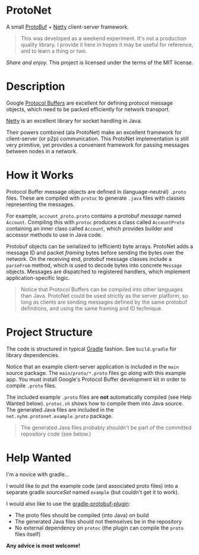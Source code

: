 # ProtoNet

A small [ProtoBuf](https://developers.google.com/protocol-buffers/) + [Netty](https://netty.io/) client-server framework.

> This was developed as a weekend experiment. It's not a production quality library. I provide it here in hopes it may be useful for reference, and to learn a thing or two.

_Share and enjoy._ This project is licensed under the terms of the MIT license.

# Description

Google [Protocol Buffers](https://developers.google.com/protocol-buffers/) are excellent for defining protocol message objects, which need to be packed efficiently for network transport. 

[Netty](https://netty.io/) is an excellent library for socket handling in Java.

Their powers combined (ala ProtoNet) make an excellent framework for client-server (or p2p) communication. This ProtoNet implementation is still very primitive, yet provides a convenient framework for passing messages between nodes in a network.

# How it Works

Protocol Buffer message objects are defined in (language-neutral) `.proto` files. These are compiled with `protoc` to generate `.java` files with classes representing the messages.

For example, `account_proto.proto` contains a protobuf *message* named `Account`. Compiling this with `protoc` produces a class called `AccountProto` containing an inner class called `Account`, which provides builder and accessor methods to use in Java code.

Protobuf objects can be serialized to (efficient) byte arrays. ProtoNet adds a message ID and packet _framing_ bytes before sending the bytes over the network. On the receiving end, protobuf message classes include a `parseFrom` method, which is used to decode bytes into concrete `Message` objects. Messages are dispatched to registered handlers, which implement application-specific logic.

> Notice that Protocol Buffers can be compiled into other languages than Java. ProtoNet could be used strictly as the server platform, so long as clients are sending messages defined by the same protobuf definitions, and using the same framing and ID technique.

# Project Structure

The code is structured in typical [Gradle](https://gradle.org/) fashion. See `build.gradle` for library dependencies.

Notice that an example client-server application is included in the `main` source package. The `main/proto/*.proto` files go along with this example app. You must install Google's Protocol Buffer development kit in order to compile `.proto` files.

The included example `.proto` files are **not** automatically compiled (see Help Wanted below). `protoc.sh` shows how to compile them into Java source. The generated Java files are included in the `net.nyhm.protonet.example.proto` package.

> The generated Java files probably shouldn't be part of the committed repository code (see below.)

# Help Wanted

I'm a novice with gradle...

I would like to put the example code (and associated proto files) into a separate gradle _sourceSet_ named `example` (but couldn't get it to work).

I would also like to use the [gradle-protobuf-plugin](https://github.com/google/protobuf-gradle-plugin):
- The proto files should be compiled (into Java) on build
- The generated Java files should not themselves be in the repository
- No external dependency on `protoc` (the plugin can compile the `proto` files itself)

**Any advice is most welcome!**
